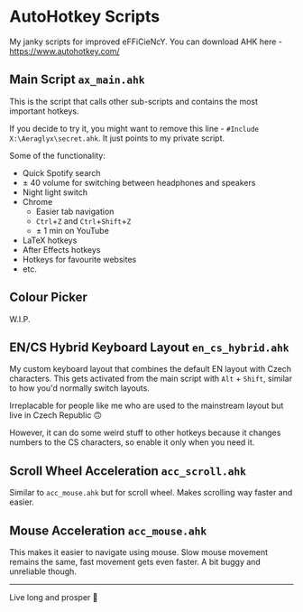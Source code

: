 # AutoHotkey Scripts

My janky scripts for improved eFFiCieNcY. You can download AHK here - https://www.autohotkey.com/


## Main Script `ax_main.ahk`

This is the script that calls other sub-scripts and contains the most important hotkeys.

If you decide to try it, you might want to remove this line - `#Include X:\Aeraglyx\secret.ahk`. It just points to my private script.

Some of the functionality:
- Quick Spotify search
- ± 40 volume for switching between headphones and speakers
- Night light switch
- Chrome
  - Easier tab navigation
  - `Ctrl`+`Z` and `Ctrl`+`Shift`+`Z`
  - ± 1 min on YouTube
- LaTeX hotkeys
- After Effects hotkeys
- Hotkeys for favourite websites
- etc.


## Colour Picker

W.I.P.


## EN/CS Hybrid Keyboard Layout `en_cs_hybrid.ahk`

My custom keyboard layout that combines the default EN layout with Czech characters. This gets activated from the main script with `Alt` + `Shift`, similar to how you'd normally switch layouts.

Irreplacable for people like me who are used to the mainstream layout but live in Czech Republic 🙃

However, it can do some weird stuff to other hotkeys because it changes numbers to the CS characters, so enable it only when you need it.


## Scroll Wheel Acceleration `acc_scroll.ahk`

Similar to `acc_mouse.ahk` but for scroll wheel. Makes scrolling way faster and easier.


## Mouse Acceleration `acc_mouse.ahk`

This makes it easier to navigate using mouse. Slow mouse movement remains the same, fast movement gets even faster. A bit buggy and unreliable though.


---
Live long and prosper 🖖